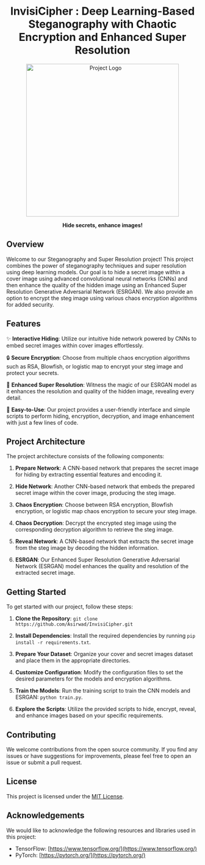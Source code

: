 <h1 align="center">
  InvisiCipher : Deep Learning-Based Steganography with Chaotic Encryption and
Enhanced Super Resolution
</h1>

<p align="center">
  <img src="project_logo.png" alt="Project Logo" width="400">
</p>

<p align="center">
  <strong>Hide secrets, enhance images!</strong>
</p>

## Overview

Welcome to our Steganography and Super Resolution project! This project combines the power of steganography techniques and super resolution using deep learning models. Our goal is to hide a secret image within a cover image using advanced convolutional neural networks (CNNs) and then enhance the quality of the hidden image using an Enhanced Super Resolution Generative Adversarial Network (ESRGAN). We also provide an option to encrypt the steg image using various chaos encryption algorithms for added security.

## Features

✨ **Interactive Hiding**: Utilize our intuitive hide network powered by CNNs to embed secret images within cover images effortlessly.

🔒 **Secure Encryption**: Choose from multiple chaos encryption algorithms such as RSA, Blowfish, or logistic map to encrypt your steg image and protect your secrets.

🌟 **Enhanced Super Resolution**: Witness the magic of our ESRGAN model as it enhances the resolution and quality of the hidden image, revealing every detail.

🎨 **Easy-to-Use**: Our project provides a user-friendly interface and simple scripts to perform hiding, encryption, decryption, and image enhancement with just a few lines of code.

## Project Architecture

The project architecture consists of the following components:

1. **Prepare Network**: A CNN-based network that prepares the secret image for hiding by extracting essential features and encoding it.

2. **Hide Network**: Another CNN-based network that embeds the prepared secret image within the cover image, producing the steg image.

3. **Chaos Encryption**: Choose between RSA encryption, Blowfish encryption, or logistic map chaos encryption to secure your steg image.

4. **Chaos Decryption**: Decrypt the encrypted steg image using the corresponding decryption algorithm to retrieve the steg image.

5. **Reveal Network**: A CNN-based network that extracts the secret image from the steg image by decoding the hidden information.

6. **ESRGAN**: Our Enhanced Super Resolution Generative Adversarial Network (ESRGAN) model enhances the quality and resolution of the extracted secret image.

## Getting Started

To get started with our project, follow these steps:

1. **Clone the Repository**: `git clone https://github.com/Asirwad/InvisiCipher.git`

2. **Install Dependencies**: Install the required dependencies by running `pip install -r requirements.txt`.

3. **Prepare Your Dataset**: Organize your cover and secret images dataset and place them in the appropriate directories.

4. **Customize Configuration**: Modify the configuration files to set the desired parameters for the models and encryption algorithms.

5. **Train the Models**: Run the training script to train the CNN models and ESRGAN: `python train.py`.

6. **Explore the Scripts**: Utilize the provided scripts to hide, encrypt, reveal, and enhance images based on your specific requirements.

## Contributing

We welcome contributions from the open source community. If you find any issues or have suggestions for improvements, please feel free to open an issue or submit a pull request.

## License

This project is licensed under the [MIT License](LICENSE).

## Acknowledgements

We would like to acknowledge the following resources and libraries used in this project:

- TensorFlow: [https://www.tensorflow.org/](https://www.tensorflow.org/)
- PyTorch: [https://pytorch.org/](https://pytorch.org/)

</div>
